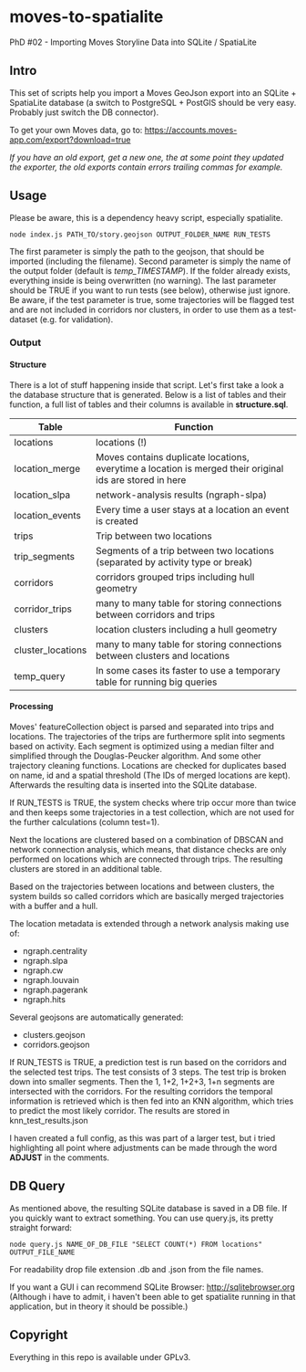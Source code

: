 # moves-to-spatialite
PhD #02 - Importing Moves Storyline Data into SQLite / SpatiaLite

## Intro
This set of scripts help you import a Moves GeoJson export into an SQLite + SpatiaLite database (a switch to PostgreSQL + PostGIS should be very easy. Probably just switch the DB connector).

To get your own Moves data, go to: https://accounts.moves-app.com/export?download=true

_If you have an old export, get a new one, the at some point they updated the exporter, the old exports contain errors trailing commas for example._

## Usage

Please be aware, this is a dependency heavy script, especially spatialite.

```
node index.js PATH_TO/story.geojson OUTPUT_FOLDER_NAME RUN_TESTS
```
The first parameter is simply the path to the geojson, that should be imported (including the filename). Second parameter is simply the name of the output folder (default is _temp\_TIMESTAMP_). If the folder already exists, everything inside is being overwritten (no warning). The last parameter should be TRUE if you want to run tests (see below), otherwise just ignore. Be aware, if the test parameter is true, some trajectories will be flagged test and are not included in corridors nor clusters, in order to use them as a test-dataset (e.g. for validation).

### Output

#### Structure

There is a lot of stuff happening inside that script. Let's first take a look a the database structure that is generated. Below is a list of tables and their function, a full list of tables and their columns is available in **structure.sql**.

Table | Function
------------ | -------------
locations | locations (!)
location_merge | Moves contains duplicate locations, everytime a location is merged their original ids are stored in here
location_slpa | network-analysis results (ngraph-slpa)
location_events | Every time a user stays at a location an event is created
trips | Trip between two locations
trip_segments | Segments of a trip between two locations (separated by activity type or break)
corridors | corridors grouped trips including hull geometry
corridor_trips | many to many table for storing connections between corridors and trips
clusters | location clusters including a hull geometry
cluster_locations | many to many table for storing connections between clusters and locations
temp_query | In some cases its faster to use a temporary table for running big queries

#### Processing

Moves' featureCollection object is parsed and separated into trips and locations. The trajectories of the trips are furthermore split into segments based on activity. Each segment is optimized using a median filter and simplified through the Douglas-Peucker algorithm. And some other trajectory cleaning functions. Locations are checked for duplicates based on name, id and a spatial threshold (The IDs of merged locations are kept). Afterwards the resulting data is inserted into the SQLite database. 

If RUN_TESTS is TRUE, the system checks where trip occur more than twice and then keeps some trajectories in a test collection, which are not used for the further calculations (column test=1).

Next the locations are clustered based on a combination of DBSCAN and network connection analysis, which means, that distance checks are only performed on locations which are connected through trips. The resulting clusters are stored in an additional table.

Based on the trajectories between locations and between clusters, the system builds so called corridors which are basically merged trajectories with a buffer and a hull.

The location metadata is extended through a network analysis making use of:
- ngraph.centrality
- ngraph.slpa
- ngraph.cw
- ngraph.louvain
- ngraph.pagerank
- ngraph.hits

Several geojsons are automatically generated:
- clusters.geojson
- corridors.geojson

If RUN\_TESTS is TRUE, a prediction test is run based on the corridors and the selected test trips. The test consists of 3 steps. The test trip is broken down into smaller segments. Then the 1, 1+2, 1+2+3, 1+n segments are intersected with the corridors. For the resulting corridors the temporal information is retrieved which is then fed into an KNN algorithm, which tries to predict the most likely corridor. The results are stored in knn\_test\_results.json

I haven created a full config, as this was part of a larger test, but i tried highlighting all point where adjustments can be made through the word **ADJUST** in the comments.

## DB Query

As mentioned above, the resulting SQLite database is saved in a DB file. If you quickly want to extract something. You can use query.js, its pretty straight forward:

```
node query.js NAME_OF_DB_FILE "SELECT COUNT(*) FROM locations" OUTPUT_FILE_NAME
```

For readability drop file extension .db and .json from the file names.

If you want a GUI i can recommend SQLite Browser: http://sqlitebrowser.org
(Although i have to admit, i haven't been able to get spatialite running in that application, but in theory it should be possible.)

## Copyright
Everything in this repo is available under GPLv3. 